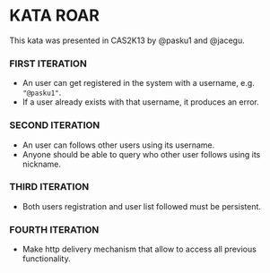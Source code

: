 KATA ROAR
==============

This kata was presented in CAS2K13 by @pasku1 and @jacegu.

### FIRST ITERATION
* An user can get registered in the system with a username, e.g. ```"@pasku1"```.
* If a user already exists with that username, it produces an error.

### SECOND ITERATION
* An user can follows other users using its username.
* Anyone should be able to query who other user follows using its nickname.

### THIRD ITERATION
* Both users registration and user list followed must be persistent.

### FOURTH ITERATION
* Make http delivery mechanism that allow to access all previous functionality.
